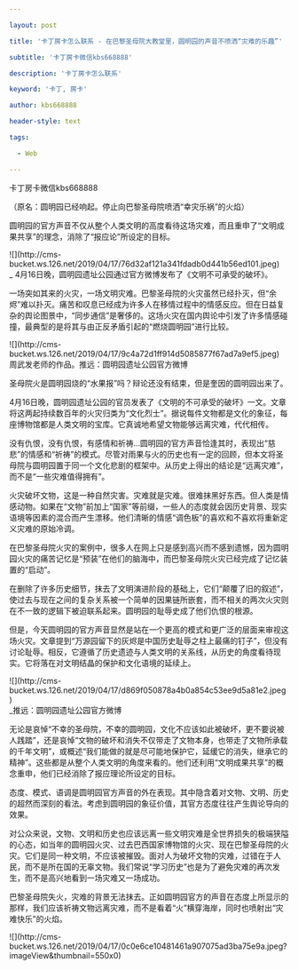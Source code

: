 ---
layout: post
title: '卡丁房卡怎么联系 - 在巴黎圣母院大教堂里，圆明园的声音不喷洒“灾难的乐趣”'
subtitle: '卡丁房卡微信kbs668888'
description: '卡丁房卡怎么联系'
keyword: '卡丁, 房卡'
author: kbs668888
header-style: text
tags:
  - Web
---
卡丁房卡微信kbs668888

（原名：圆明园已经响起。停止向巴黎圣母院喷洒“幸灾乐祸”的火焰）

圆明园的官方声音不仅从整个人类文明的高度看待这场灾难，而且重申了“文明成果共享”的理念，消除了“报应论”所设定的目标。

![](http://cms-
bucket.ws.126.net/2019/04/17/76d32af121a341fdadb0d441b56ed101.jpeg)  
_ 4月16日晚，圆明园遗址公园通过官方微博发布了《文明不可承受的破坏》。

一场突如其来的火灾，一场文明灾难。巴黎圣母院的火灾虽然已经扑灭，但“余烬”难以扑灭。痛苦和叹息已经成为许多人在移情过程中的情感反应。但在日益复杂的舆论图景中，“同步通信”是奢侈的。这场火灾在国内舆论中引发了许多情感碰撞，最典型的是将其与由正反矛盾引起的“燃烧圆明园”进行比较。

![](http://cms-
bucket.ws.126.net/2019/04/17/9c4a72d1ff914d5085877f67ad7a9ef5.jpeg)  
周武发老师的作品。推远：圆明园遗址公园官方微博

圣母院火是圆明园烧的“水果报”吗？辩论还没有结束，但是奎因的圆明园出来了。

4月16日晚，圆明园遗址公园的官员发表了《文明的不可承受的破坏》一文。文章将这两起持续数百年的火灾归类为“文化烈士”。据说每件文物都是文化的象征，每座博物馆都是人类文明的宝库。它真诚地希望文物能够远离灾难，代代相传。

没有仇恨，没有仇恨，有感情和祈祷…圆明园的官方声音恰逢其时，表现出“慈悲”的情感和“祈祷”的模式。尽管对雨果与火的历史也有一定的回顾，但本文将圣母院与圆明园置于同一个文化悲剧的框架中。从历史上得出的结论是“远离灾难”，而不是“一些灾难值得拥有”。

火灾破坏文物，这是一种自然灾害。灾难就是灾难。很难抹黑好东西。但人类是情感动物。如果在“文物”前加上“国家”等前缀，一些人的态度就会因历史背景、现实语境等因素的混合而产生漂移。他们清晰的情感“调色板”的喜欢和不喜欢将重新定义灾难的原始冷调。

在巴黎圣母院火灾的案例中，很多人在网上只是感到高兴而不感到遗憾，因为圆明园火灾的痛苦记忆是“预装”在他们的脑海中，而巴黎圣母院火灾已经完成了记忆装置的“启动”。

在删除了许多历史细节，抹去了文明演进阶段的基础上，它们“颠覆了旧的叙述”，使过去与现在之间的复杂关系被一个简单的因果链所嵌套，而不相关的两次火灾则在不一致的逻辑下被迫联系起来。圆明园的耻辱史成了他们仇恨的根源。

但是，今天圆明园的官方声音显然是站在一个更高的模式和更广泛的层面来审视这场火灾。文章提到“万源园留下的灰烬是中国历史耻辱之柱上最痛的钉子”，但没有讨论耻辱。相反，它遵循了历史遗迹与人类文明的关系线，从历史的角度看待现实。它将落在对文明结晶的保护和文化语境的延续上。

![](http://cms-
bucket.ws.126.net/2019/04/17/d869f050878a4b0a854c53ee9d5a81e2.jpeg)  
_推远：圆明园遗址公园官方微博

无论是哀悼“不幸的圣母院，不幸的圆明园，文化不应该如此被破坏，更不要说被人践踏”，还是哀悼“文物的破坏和消失不仅带走了文物本身，也带走了文物所承载的千年文明”，或概述“我们能做的就是尽可能地保护它，延缓它的消失，继承它的精神”。这些都是从整个人类文明的角度来看的。他们还利用“文明成果共享”的概念重申，他们已经消除了报应理论所设定的目标。

态度、模式、语调是圆明园官方声音的外在表现。其中隐含着对文物、文明、历史的超然而深刻的看法。考虑到圆明园的象征价值，其官方态度往往产生舆论导向的效果。

对公众来说，文物、文明和历史也应该远离一些文明灾难是全世界损失的极端狭隘的心态，如当年的圆明园火灾、过去巴西国家博物馆的火灾、现在巴黎圣母院的火灾。它们是同一种文明，不应该被摧毁。面对人为破坏文物的灾难，过错在于人民，而不是所在国的无辜文物。我们常说“学习历史”也是为了避免灾难的再次发生，而不是高兴地看到一场灾难又一场成功。

巴黎圣母院失火，灾难的背景无法抹去。正如圆明园官方的声音在态度上所显示的那样，我们应该祈祷文物远离灾难，而不是看着“火”横穿海岸，同时也喷射出“灾难快乐”的火焰。

![](http://cms-
bucket.ws.126.net/2019/04/17/0c0e6ce10481461a907075ad3ba75e9a.jpeg?imageView&thumbnail=550x0)  

  

